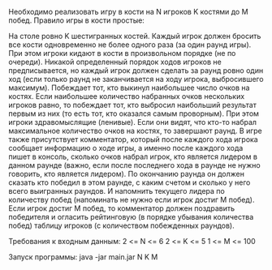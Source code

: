 Необходимо реализовать игру в кости на N игроков K костями до M побед.
Правило игры в кости простые: 

На столе ровно K шестигранных костей. Каждый игрок должен бросить все кости одновременно не более одного раза (за один раунд игры). При этом игроки кидают в кости в произвольном порядке (не по очереди). Никакой определенный порядок ходов игроков не предписывается, но каждый игрок должен сделать за раунд ровно один ход (если только раунд не заканчивается на ходу игрока, выбросившего максимум). Побеждает тот, кто выкинул наибольшее число очков на костях. Если наибольшее количество набранных очков нескольких игроков равно, то побеждает тот, кто выбросил наибольший результат первым из них (то есть тот, кто оказался самым проворным).
При этом игроки здравомыслящие (ленивые). Если они видят, что кто-то набрал максимальное количество очков на костях, то завершают раунд.
В игре также присутствует комментатор, который после каждого хода игрока сообщает информацию о ходе игры, а именно после каждого хода пишет в консоль, сколько очков набрал игрок, кто является лидером в данном раунде (важно, если после последнего хода в раунде не нужно говорить, кто является лидером). По окончанию раунда он должен сказать кто победил в этом раунде, с каким счетом и сколько у него всего выигранных раундов. И напомнить текущего лидера по количеству побед (напоминать не нужно если игрок достиг M побед). Если игрок достиг M побед, то комментатор должен поздравить победителя и огласить рейтинговую (в порядке убывания количества побед) таблицу игроков (с количеством побежденных раундов).

Требования к входным данным:
2 <= N <= 6
2 <= K <= 5
1 <= M <= 100

Запуск программы:
java -jar main.jar N K M
